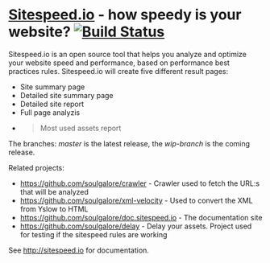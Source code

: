 <a href="http://sitespeed.io" target="_blank">Sitespeed.io</a> - how speedy is your website? [![Build Status](https://secure.travis-ci.org/soulgalore/sitespeed.io.png?branch=master)](http://travis-ci.org/soulgalore/sitespeed.io)
=============

Sitespeed.io is an open source tool that helps you analyze and optimize your website speed and performance, based on performance best practices rules.
Sitespeed.io will create five different result pages:
 * Site summary page
 * Detailed site summary page
 * Detailed site report
 * Full page analyzis
 * >Most used assets report


The branches: *master* is the latest release, the *wip-branch* is the coming release.

Related projects:
 * https://github.com/soulgalore/crawler - Crawler used to fetch the URL:s that will be analyzed
 * https://github.com/soulgalore/xml-velocity - Used to convert the XML from Yslow to HTML
 * https://github.com/soulgalore/doc.sitespeed.io - The documentation site
 * https://github.com/soulgalore/delay - Delay your assets. Project used for testing if the sitespeed rules are working

See <a href="http://sitespeed.io">http://sitespeed.io</a> for documentation.
